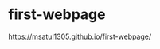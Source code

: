 # first-webpage
<a href="https://msatul1305.github.io/first-webpage/">https://msatul1305.github.io/first-webpage/</a>
